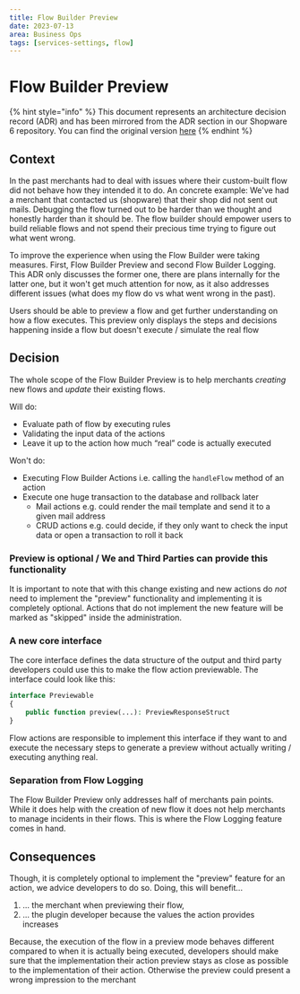 ```yaml
---
title: Flow Builder Preview
date: 2023-07-13
area: Business Ops
tags: [services-settings, flow]
---
```


# Flow Builder Preview

{% hint style="info" %}
This document represents an architecture decision record (ADR) and has been mirrored from the ADR section in our Shopware 6 repository.
You can find the original version [here](https://github.com/shopware/platform/blob/trunk/adr/2023-07-13-flow-builder-preview.md)
{% endhint %}

## Context
In the past merchants had to deal with issues where their custom-built flow did not
behave how they intended it to do. An concrete example: We've had a merchant that contacted
us (shopware) that their shop did not sent out mails. Debugging the flow turned out to
be harder than we thought and honestly harder than it should be. The flow builder should
empower users to build reliable flows and not spend their precious time trying to
figure out what went wrong.

To improve the experience when using the Flow Builder were taking measures. First,
Flow Builder Preview and second Flow Builder Logging. This ADR only discusses the former one,
there are plans internally for the latter one, but it won't get much attention for now, as
it also addresses different issues (what does my flow do vs what went wrong in the past).

Users should be able to preview a flow and get further understanding on how a flow executes.
This preview only displays the steps and decisions happening inside a flow but doesn't
execute / simulate the real flow

## Decision
The whole scope of the Flow Builder Preview is to help merchants *creating* new flows and
*update* their existing flows.

Will do:
* Evaluate path of flow by executing rules
* Validating the input data of the actions
* Leave it up to the action how much “real” code is actually executed

Won't do:
* Executing Flow Builder Actions i.e. calling the `handleFlow` method of an action
* Execute one huge transaction to the database and rollback later
    * Mail actions e.g. could render the mail template and send it to a given mail address
    * CRUD actions e.g. could decide, if they only want to check the input data or
      open a transaction to roll it back

### Preview is optional / We and Third Parties can provide this functionality
It is important to note that with this change existing and new actions do *not* need
to implement the "preview" functionality and implementing it is completely optional.
Actions that do not implement the new feature will be marked as "skipped" inside
the administration.

### A new core interface
The core interface defines the data structure of the output and third party developers
could use this to make the flow action previewable. The interface could look like this:

```php
interface Previewable
{
    public function preview(...): PreviewResponseStruct
}
```

Flow actions are responsible to implement this interface if they want to and execute the
necessary steps to generate a preview without actually writing / executing anything real.

### Separation from Flow Logging
The Flow Builder Preview only addresses half of merchants pain points. While it does
help with the creation of new flow it does not help merchants to manage incidents in
their flows. This is where the Flow Logging feature comes in hand.

## Consequences
Though, it is completely optional to implement the "preview" feature for an action,
we advice developers to do so. Doing, this will benefit...
1. ... the merchant when previewing their flow,
2. ... the plugin developer because the values the action provides increases

Because, the execution of the flow in a preview mode behaves different compared to
when it is actually being executed, developers should make sure that the implementation
their action preview stays as close as possible to the implementation of their action.
Otherwise the preview could present a wrong impression to the merchant

